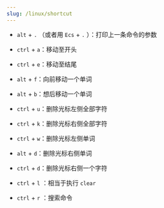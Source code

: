 ```yaml
---
slug: /linux/shortcut
---
```


- `alt` + `.` （或者用 `Ecs` + `.` ）：打印上一条命令的参数


- `ctrl` + `a`：移动至开头
- `ctrl` + `e`：移动至结尾
- `alt` + `f`：向前移动一个单词
- `alt` + `b`：想后移动一个单词


- `ctrl` + `u`：删除光标左侧全部字符
- `ctrl` + `k`：删除光标右侧全部字符
- `ctrl` + `w`：删除光标左侧单词
- `alt` + `d`：删除光标右侧单词
- `ctrl` + `d`：删除光标右侧一个字符


- `ctrl` + `l` ：相当于执行 `clear`
- `ctrl` + `r` ：搜索命令